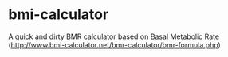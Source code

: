# bmi-calculator
A quick and dirty BMR calculator based on Basal Metabolic Rate (http://www.bmi-calculator.net/bmr-calculator/bmr-formula.php)
